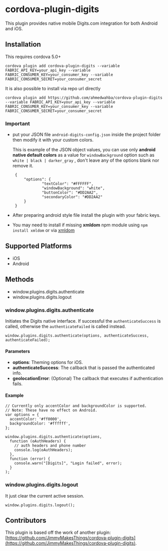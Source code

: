 # cordova-plugin-digits

This plugin provides native mobile Digits.com integration for both Android and iOS.

## Installation

This requires cordova 5.0+ 

    cordova plugin add cordova-plugin-digits --variable FABRIC_API_KEY=your_api_key --variable FABRIC_CONSUMER_KEY=your_consumer_key --variable FABRIC_CONSUMER_SECRET=your_consumer_secret

It is also possible to install via repo url directly 

    cordova plugin add https://github.com/ahmedwahba/cordova-plugin-digits --variable FABRIC_API_KEY=your_api_key --variable FABRIC_CONSUMER_KEY=your_consumer_key --variable FABRIC_CONSUMER_SECRET=your_consumer_secret

### Important 

 - put your JSON file `android-digits-config.json` inside the project folder then modify it with your custom colors.
 
      This is example of the JSON object values, you can use only **android native default colors** as a value for  `windowBackground` option such as `white | black | darker_gray` , don't leave any of the options blank nor remove it.
      
        {
            "options": {
                    "textColor": "#FFFFFF",
                    "windowBackground": "white",
                    "buttonColor": "#DD2AA2",
                    "secondaryColor": "#DD2AA2"
            }
        }
 - After preparing android style file install the plugin with your fabric keys.
 - You may need to install if missing **xmldom** npm module using `npm install xmldom` or via [xmldom](https://www.npmjs.com/package/xmldom)

## Supported Platforms

 - iOS
 - Android

## Methods

 - window.plugins.digits.authenticate
 - window.plugins.digits.logout

### window.plugins.digits.authenticate

Initiates the Digits native interface. If successful the `authenticateSuccess` is called,
otherwise the `authenticateFailed` is called instead.

    window.plugins.digits.authenticate(options, authenticateSuccess, authenticateFailed);

#### Parameters

 - **options**: Theming options for iOS.
 - **authenticateSuccess**: The callback that is passed the authenticated info.
 - **geolocationError**: (Optional) The callback that executes if authentication fails.

#### Example

    // Currently only accentColor and backgroundColor is supported.
    // Note: These have no effect on Android.
    var options = {
      accentColor: '#ff0000',
      backgroundColor: '#ffffff',
    };

    window.plugins.digits.authenticate(options,
      function (oAuthHeaders) {
        // auth headers and phone number 
        console.log(oAuthHeaders);
      },
      function (error) {
        console.warn("[Digits]", "Login failed", error);
      }
    );

### window.plugins.digits.logout

It just clear the current active session.

    window.plugins.digits.logout();


## Contributors

This plugin is based off the work of another plugin: [https://github.com/JimmyMakesThings/cordova-plugin-digits](https://github.com/JimmyMakesThings/cordova-plugin-digits).
